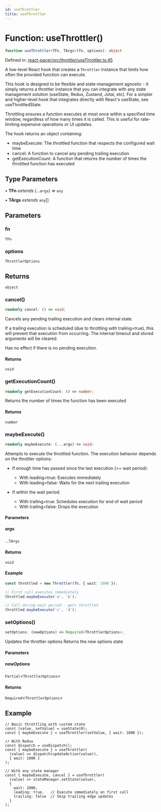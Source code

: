 ```yaml
---
id: useThrottler
title: useThrottler
---
```


<!-- DO NOT EDIT: this page is autogenerated from the type comments -->

# Function: useThrottler()

```ts
function useThrottler<TFn, TArgs>(fn, options): object
```

Defined in: [react-pacer/src/throttler/useThrottler.ts:45](https://github.com/TanStack/pacer/blob/main/packages/react-pacer/src/throttler/useThrottler.ts#L45)

A low-level React hook that creates a `Throttler` instance that limits how often the provided function can execute.

This hook is designed to be flexible and state-management agnostic - it simply returns a throttler instance that
you can integrate with any state management solution (useState, Redux, Zustand, Jotai, etc). For a simpler and higher-level hook that
integrates directly with React's useState, see useThrottledState.

Throttling ensures a function executes at most once within a specified time window,
regardless of how many times it is called. This is useful for rate-limiting
expensive operations or UI updates.

The hook returns an object containing:
- maybeExecute: The throttled function that respects the configured wait time
- cancel: A function to cancel any pending trailing execution
- getExecutionCount: A function that returns the number of times the throttled function has executed

## Type Parameters

• **TFn** *extends* (...`args`) => `any`

• **TArgs** *extends* `any`[]

## Parameters

### fn

`TFn`

### options

`ThrottlerOptions`

## Returns

`object`

### cancel()

```ts
readonly cancel: () => void;
```

Cancels any pending trailing execution and clears internal state.

If a trailing execution is scheduled (due to throttling with trailing=true),
this will prevent that execution from occurring. The internal timeout and
stored arguments will be cleared.

Has no effect if there is no pending execution.

#### Returns

`void`

### getExecutionCount()

```ts
readonly getExecutionCount: () => number;
```

Returns the number of times the function has been executed

#### Returns

`number`

### maybeExecute()

```ts
readonly maybeExecute: (...args) => void;
```

Attempts to execute the throttled function. The execution behavior depends on the throttler options:

- If enough time has passed since the last execution (>= wait period):
  - With leading=true: Executes immediately
  - With leading=false: Waits for the next trailing execution

- If within the wait period:
  - With trailing=true: Schedules execution for end of wait period
  - With trailing=false: Drops the execution

#### Parameters

##### args

...`TArgs`

#### Returns

`void`

#### Example

```ts
const throttled = new Throttler(fn, { wait: 1000 });

// First call executes immediately
throttled.maybeExecute('a', 'b');

// Call during wait period - gets throttled
throttled.maybeExecute('c', 'd');
```

### setOptions()

```ts
setOptions: (newOptions) => Required<ThrottlerOptions>;
```

Updates the throttler options
Returns the new options state

#### Parameters

##### newOptions

`Partial`\<`ThrottlerOptions`\>

#### Returns

`Required`\<`ThrottlerOptions`\>

## Example

```tsx
// Basic throttling with custom state
const [value, setValue] = useState(0);
const { maybeExecute } = useThrottler(setValue, { wait: 1000 });

// With Redux
const dispatch = useDispatch();
const { maybeExecute } = useThrottler(
  (value) => dispatch(updateAction(value)),
  { wait: 1000 }
);

// With any state manager
const { maybeExecute, cancel } = useThrottler(
  (value) => stateManager.setState(value),
  {
    wait: 2000,
    leading: true,   // Execute immediately on first call
    trailing: false  // Skip trailing edge updates
  }
);
```
